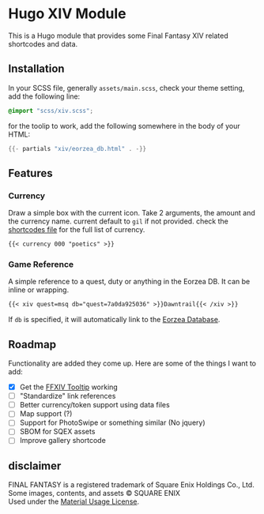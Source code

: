 # Hugo XIV Module

This is a Hugo module that provides some Final Fantasy XIV related shortcodes and data.

## Installation

In your SCSS file, generally `assets/main.scss`, check your theme setting, add the following line:

```scss
@import "scss/xiv.scss";
```

for the toolip to work, add the following somewhere in the body of your HTML:

```go
{{- partials "xiv/eorzea_db.html" . -}}
```

## Features

### Currency

Draw a simple box with the current icon. Take 2 arguments, the amount and the currency name. current default to `gil` if not provided. check the [shortcodes file](layouts/shortcodes/currency.html) for the full list of currency.

```markdown
{{< currency 000 "poetics" >}}
```

### Game Reference

A simple reference to a quest, duty or anything in the Eorzea DB. It can be inline or wrapping.

```markdown
{{< xiv quest=msq db="quest=7a0da925036" >}}Dawntrail{{< /xiv >}}
```
If `db` is specified, it will automatically link to the [Eorzea Database](https://eu.finalfantasyxiv.com/lodestone/playguide/db/).

## Roadmap

Functionality are added they come up. Here are some of the things I want to add:

- [x] Get the [FFXIV Tooltip](https://eu.finalfantasyxiv.com/lodestone/special/fankit/tooltip/) working
- [ ] "Standardize" link references
- [ ] Better currency/token support using data files
- [ ] Map support (?)
- [ ] Support for PhotoSwipe or something similar (No jquery)
- [ ] SBOM for SQEX assets
- [ ] Improve gallery shortcode

## disclaimer

FINAL FANTASY is a registered trademark of Square Enix Holdings Co., Ltd. \
Some images, contents, and assets © SQUARE ENIX \
Used under the [Material Usage License](https://support.na.square-enix.com/rule.php?id=5382&tag=authc).
